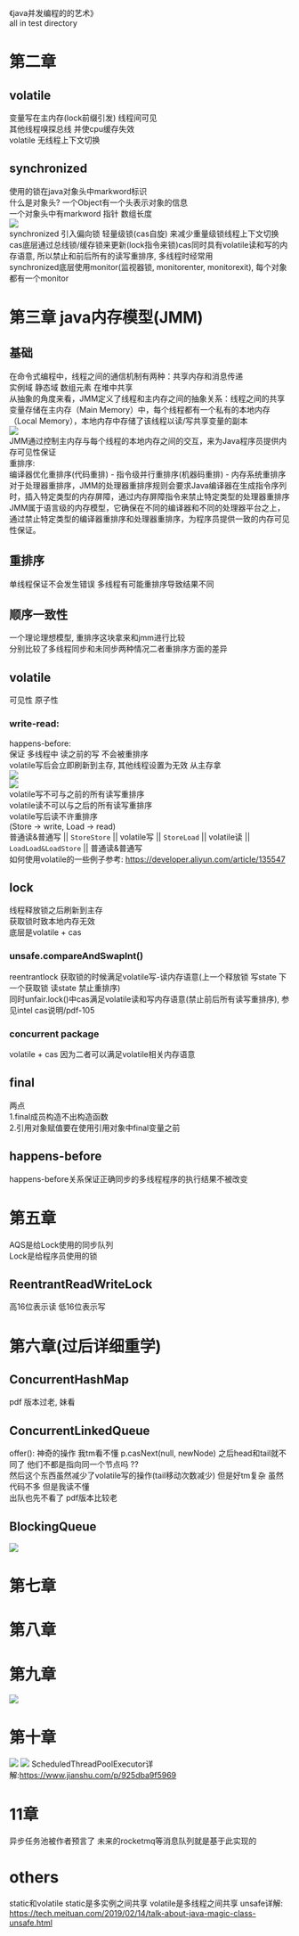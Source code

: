 《java并发编程的的艺术》  
all in test directory  

# 第二章
## volatile
变量写在主内存(lock前缀引发) 线程间可见  
其他线程嗅探总线 并使cpu缓存失效  
volatile 无线程上下文切换  
## synchronized  
使用的锁在java对象头中markword标识    
什么是对象头? 一个Object有一个头表示对象的信息    
一个对象头中有markword 指针 数组长度   
![](src/main/resources/markword.png)  
synchronized 引入偏向锁 轻量级锁(cas自旋) 来减少重量级锁线程上下文切换  
cas底层通过总线锁/缓存锁来更新(lock指令来锁)cas同时具有volatile读和写的内存语意, 所以禁止和前后所有的读写重排序, 多线程时经常用   
synchronized底层使用monitor(监视器锁, monitorenter, monitorexit), 每个对象都有一个monitor  

# 第三章 java内存模型(JMM)
## 基础
在命令式编程中，线程之间的通信机制有两种：共享内存和消息传递  
实例域 静态域 数组元素 在堆中共享  
从抽象的角度来看，JMM定义了线程和主内存之间的抽象关系：线程之间的共享变量存储在主内存（Main Memory）中，每个线程都有一个私有的本地内存（Local Memory），本地内存中存储了该线程以读/写共享变量的副本  
![](src/main/resources/JMM.png)  
JMM通过控制主内存与每个线程的本地内存之间的交互，来为Java程序员提供内存可见性保证  
重排序:  
编译器优化重排序(代码重排) - 指令级并行重排序(机器码重排) - 内存系统重排序  
对于处理器重排序，JMM的处理器重排序规则会要求Java编译器在生成指令序列时，插入特定类型的内存屏障，通过内存屏障指令来禁止特定类型的处理器重排序  
JMM属于语言级的内存模型，它确保在不同的编译器和不同的处理器平台之上，通过禁止特定类型的编译器重排序和处理器重排序，为程序员提供一致的内存可见性保证。  
## 重排序  
单线程保证不会发生错误 多线程有可能重排序导致结果不同  
## 顺序一致性  
一个理论理想模型, 重排序这块拿来和jmm进行比较    
分别比较了多线程同步和未同步两种情况二者重排序方面的差异  
## volatile  
可见性 原子性  
### write-read:  
happens-before:  
保证 多线程中 读之前的写 不会被重排序  
volatile写后会立即刷新到主存, 其他线程设置为无效 从主存拿  
![](src/main/resources/volatile-write-read.png)  
![](src/main/resources/volatile-rules.png)  
volatile写不可与之前的所有读写重排序  
volatile读不可以与之后的所有读写重排序  
volatile写后读不许重排序  
(Store -> write, Load -> read)  
普通读&普通写 || `StoreStore` || volatile写 || `StoreLoad` || volatile读 || `LoadLoad&LoadStore` || 普通读&普通写  
如何使用volatile的一些例子参考: https://developer.aliyun.com/article/135547  
## lock
线程释放锁之后刷新到主存  
获取锁时致本地内存无效  
底层是volatile + cas
### unsafe.compareAndSwapInt()  
reentrantlock 获取锁的时候满足volatile写-读内存语意(上一个释放锁 写state 下一个获取锁 读state 禁止重排序)  
同时unfair.lock()中cas满足volatile读和写内存语意(禁止前后所有读写重排序), 参见intel cas说明/pdf-105  
### concurrent package  
volatile + cas 因为二者可以满足volatile相关内存语意  
## final
两点  
1.final成员构造不出构造函数  
2.引用对象赋值要在使用引用对象中final变量之前  
## happens-before  
happens-before关系保证正确同步的多线程程序的执行结果不被改变  

# 第五章
AQS是给Lock使用的同步队列  
Lock是给程序员使用的锁  
## ReentrantReadWriteLock  
高16位表示读 低16位表示写  

# 第六章(过后详细重学)
## ConcurrentHashMap
pdf 版本过老, 妹看  
## ConcurrentLinkedQueue
offer(): 神奇的操作 我tm看不懂 p.casNext(null, newNode) 之后head和tail就不同了 他们不都是指向同一个节点吗 ??  
然后这个东西虽然减少了volatile写的操作(tail移动次数减少) 但是好tm复杂 虽然代码不多 但是我读不懂  
出队也先不看了 pdf版本比较老  
## BlockingQueue
![](src/main/resources/blocking-queue.png)

# 第七章

# 第八章

# 第九章
![](src/main/resources/thread-pool.png)

# 第十章
![](src/main/resources/two-stage-scheduling.png)
![](src/main/resources/executor-inheritance.png)
ScheduledThreadPoolExecutor详解:https://www.jianshu.com/p/925dba9f5969

# 11章
异步任务池被作者预言了 未来的rocketmq等消息队列就是基于此实现的

# others
static和volatile
static是多实例之间共享
volatile是多线程之间共享
unsafe详解:  
https://tech.meituan.com/2019/02/14/talk-about-java-magic-class-unsafe.html  
